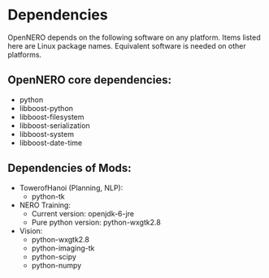 # Dependencies #

OpenNERO depends on the following software on any platform.  Items listed here are Linux package names.  Equivalent software is needed on other platforms.

## OpenNERO core dependencies: ##

  * python
  * libboost-python
  * libboost-filesystem
  * libboost-serialization
  * libboost-system
  * libboost-date-time

## Dependencies of Mods: ##

  * TowerofHanoi (Planning, NLP):
    * python-tk
  * NERO Training:
    * Current version: openjdk-6-jre
    * Pure python version: python-wxgtk2.8
  * Vision:
    * python-wxgtk2.8
    * python-imaging-tk
    * python-scipy
    * python-numpy